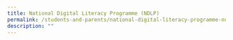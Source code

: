 ```yaml
---
title: National Digital Literacy Programme (NDLP)
permalink: /students-and-parents/national-digital-literacy-programme-ndlp/
description: ""
---
```

